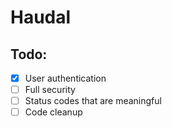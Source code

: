 # Haudal

## Todo:
- [x] User authentication
- [ ] Full security
- [ ] Status codes that are meaningful
- [ ] Code cleanup